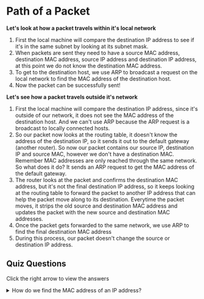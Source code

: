 # Path of a Packet

<b>Let's look at how a packet travels within it's local network</b>

<ol>
<li>First the local machine will compare the destination IP address to see if it's in the same subnet by looking at its subnet mask.</li>
<li>When packets are sent they need to have a source MAC address, destination MAC address, source IP address and destination IP address, at this point we do not know the destination MAC address.</li>
<li>To get to the destination host, we use ARP to broadcast a request on the local network to find the MAC address of the destination host.</li>
<li>Now the packet can be successfully sent!</li>
</ol>

<b>Let's see how a packet travels outside it's network</b>

<ol>
<li>First the local machine will compare the destination IP address, since it's outside of our network, it does not see the MAC address of the destination host. And we can't use ARP because the ARP request is a broadcast to locally connected hosts.</li>
<li>So our packet now looks at the routing table, it doesn't know the address of the destination IP, so it sends it out to the default gateway (another router). So now our packet contains our source IP, destination IP and source MAC, however we don't have a destination MAC. Remember MAC addresses are only reached through the same network. So what does it do? It sends an ARP request to get the MAC address of the default gateway.</li>
<li>The router looks at the packet and confirms the destination MAC address, but it's not the final destination IP address, so it keeps looking at the routing table to forward the packet to another IP address that can help the packet move along to its destination. Everytime the packet moves, it strips the old source and destination MAC address and updates the packet with the new source and destination MAC addresses.</li>
<li>Once the packet gets forwarded to the same network, we use ARP to find the final destination MAC address</li>
<li>During this process, our packet doesn't change the source or destination IP address.</li>
</ol>

## Quiz Questions 

Click the right arrow to view the answers

<details>
<summary>How do we find the MAC address of an IP address?</summary>
ARP
</details>
